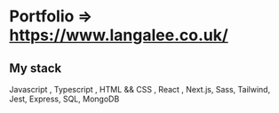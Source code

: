 # Portfolio => https://www.langalee.co.uk/


## My stack
Javascript , Typescript , HTML && CSS , React , Next.js, Sass, Tailwind, Jest, Express, SQL, MongoDB
